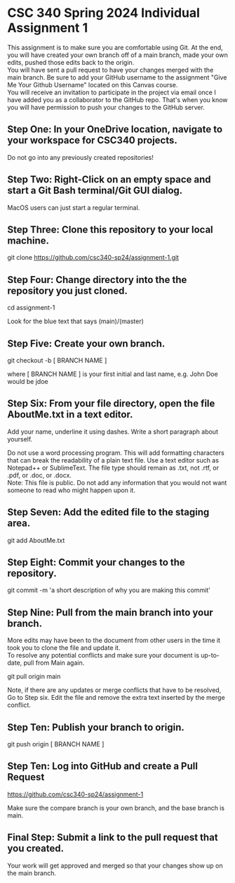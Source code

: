 # CSC 340 Spring 2024 Individual Assignment 1

This assignment is to make sure you are comfortable using Git. At the end, you will have created your own branch off of a main branch, made your own edits, pushed those edits back to the origin. \
You will have sent a pull request to have your changes merged with the main branch. Be sure to add your GitHub username to the assignment "Give Me Your Github Username" located on this Canvas course. \
You will receive an invitation to participate in the project via email once I have added you as a collaborator to the GitHub repo. That's when you know you will have permission to push your changes to the GitHub server.
## Step One: In your OneDrive location, navigate to your workspace for CSC340 projects. 
Do not go into any previously created repositories!

## Step Two: Right-Click on an empty space and start a Git Bash terminal/Git GUI dialog. 
MacOS users can just start a regular terminal.

## Step Three: Clone this repository to your local machine.
git clone https://github.com/csc340-sp24/assignment-1.git

## Step Four: Change directory into the the repository you just cloned. 
cd assignment-1


Look for the blue text that says (main)/(master)

## Step Five: Create your own branch.
git checkout -b [ BRANCH NAME ]


where [ BRANCH NAME ] is your first initial and last name, e.g. John Doe would be jdoe

## Step Six: From your file directory, open the file AboutMe.txt in a text editor.
Add your name, underline it using dashes. Write a short paragraph about yourself. 

Do not use a word processing program.
This will add formatting characters that can break the readability of a plain text file. Use a text editor such as Notepad++ or SublimeText. The file type should remain as .txt, not .rtf, or .pdf, or .doc, or .docx.\
Note: This file is public. Do not add any information that you would not want someone to read who might happen upon it.

## Step Seven: Add the edited file to the staging area.
git add AboutMe.txt

## Step Eight: Commit your changes to the repository.
git commit -m 'a short description of why you are making this commit'

## Step Nine: Pull from the main branch into your branch.
More edits may have been to the document from other users in the time it took you to clone the file and update it.\
To resolve any potential conflicts and make sure your document is up-to-date, pull from Main again.

git pull origin main

Note, if there are any updates or merge conflicts that have to be resolved, Go to Step six. Edit the file and remove the extra text inserted by the merge conflict.

## Step Ten: Publish your branch to origin.
git push origin [ BRANCH NAME ]

## Step Ten: Log into GitHub and create a Pull Request
https://github.com/csc340-sp24/assignment-1


Make sure the compare branch is your own branch, and the base branch is main.

## Final Step: Submit a link to the pull request that you created.
Your work will get approved and merged so that your changes show up on the main branch.
